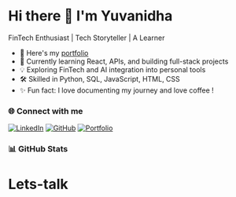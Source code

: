 # Hi there 👋 I'm Yuvanidha

FinTech Enthusiast  | Tech Storyteller | A Learner 

- 🔗 Here's my [portfolio](https://meet-yuva.my.canva.site/#home)
- 🧠 Currently learning React, APIs, and building full-stack projects
- 💡 Exploring FinTech and AI integration into personal tools
- 🛠️ Skilled in Python, SQL, JavaScript, HTML, CSS
- ✨ Fun fact: I love documenting my journey and love coffee !

### 🌐 Connect with me

[![LinkedIn](https://img.shields.io/badge/LinkedIn-blue?style=for-the-badge&logo=linkedin)](www.linkedin.com/in/yuvanidhasankar)
[![GitHub](https://img.shields.io/badge/GitHub-black?style=for-the-badge&logo=github)](https://github.com/YuvaaSankar)
[![Portfolio](https://img.shields.io/badge/Portfolio-grey?style=for-the-badge&logo=firefox)](https://meet-yuva.my.canva.site/#home)

### 📊 GitHub Stats


# Lets-talk
